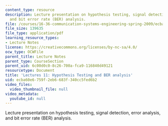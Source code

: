 ```yaml
---
content_type: resource
description: Lecture presentation on hypothesis testing, signal detection, error analysis,
  and bit error rate (BER) analysis.
file: /courses/16-36-communication-systems-engineering-spring-2009/ecba60e6759f2eb6683f340cc5fed6b2_MIT16_36s09_lec11.pdf
file_size: 139635
file_type: application/pdf
learning_resource_types:
- Lecture Notes
license: https://creativecommons.org/licenses/by-nc-sa/4.0/
ocw_type: OCWFile
parent_title: Lecture Notes
parent_type: CourseSection
parent_uid: 6c00d0c0-8c26-700a-fca9-116840d49121
resourcetype: Document
title: 'Lectures 11: Hypothesis Testing and BER analysis'
uid: ecba60e6-759f-2eb6-683f-340cc5fed6b2
video_files:
  video_thumbnail_file: null
video_metadata:
  youtube_id: null
---
```

Lecture presentation on hypothesis testing, signal detection, error analysis, and bit error rate (BER) analysis.